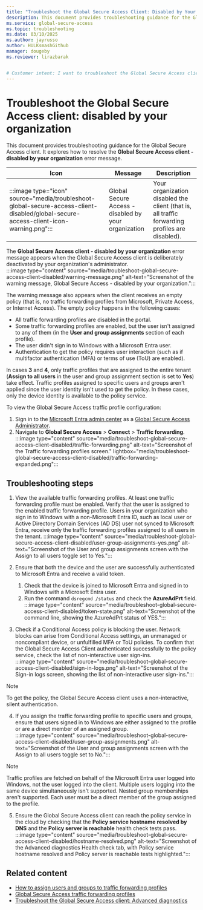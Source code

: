 ```yaml
---
title: "Troubleshoot the Global Secure Access Client: Disabled by Your Organization"
description: This document provides troubleshooting guidance for the Global Secure Access client when it shows the "disabled by your organization" error message.
ms.service: global-secure-access
ms.topic: troubleshooting
ms.date: 03/10/2025
ms.author: jayrusso
author: HULKsmashGithub
manager: dougeby
ms.reviewer: lirazbarak


# Customer intent: I want to troubleshoot the Global Secure Access client when I see the "disabled by your organization" error message.
---
```

# Troubleshoot the Global Secure Access client: disabled by your organization
This document provides troubleshooting guidance for the Global Secure Access client. It explores how to resolve the **Global Secure Access client - disabled by your organization** error message.   

|Icon    |Message    |Description    |
|---------|---------|---------|
|:::image type="icon" source="media/troubleshoot-global-secure-access-client-disabled/global-secure-access-client-icon-warning.png":::	|Global Secure Access - disabled by your organization	|Your organization disabled the client (that is, all traffic forwarding profiles are disabled).    |

The **Global Secure Access client - disabled by your organization** error message appears when the Global Secure Access client is deliberately deactivated by your organization's administrator.   
:::image type="content" source="media/troubleshoot-global-secure-access-client-disabled/warning-message.png" alt-text="Screenshot of the warning message, Global Secure Access - disabled by your organization.":::

The warning message also appears when the client receives an empty policy (that is, no traffic forwarding profiles from Microsoft, Private Access, or Internet Access).
The empty policy happens in the following cases:     
- All traffic forwarding profiles are disabled in the portal. 
- Some traffic forwarding profiles are enabled, but the user isn't assigned to any of them (in the **User and group assignments** section of each profile). 
- The user didn't sign in to Windows with a Microsoft Entra user. 
- Authentication to get the policy requires user interaction (such as if multifactor authentication (MFA) or terms of use (ToU) are enabled).    

In cases **3** and **4**, only traffic profiles that are assigned to the entire tenant (**Assign to all users** in the user and group assignment section is set to **Yes**) take effect. Traffic profiles assigned to specific users and groups aren't applied since the user identity isn't used to get the policy. In these cases, only the device identity is available to the policy service.   

To view the Global Secure Access traffic profile configuration:
1. Sign in to the [Microsoft Entra admin center](https://entra.microsoft.com) as a [Global Secure Access Administrator](/azure/active-directory/roles/permissions-reference#global-secure-access-administrator).
1. Navigate to **Global Secure Access** > **Connect** > **Traffic forwarding**.   
:::image type="content" source="media/troubleshoot-global-secure-access-client-disabled/traffic-forwarding.png" alt-text="Screenshot of the Traffic forwarding profiles screen." lightbox="media/troubleshoot-global-secure-access-client-disabled/traffic-forwarding-expanded.png":::

## Troubleshooting steps    
1. View the available traffic forwarding profiles. At least one traffic forwarding profile must be enabled. Verify that the user is assigned to the enabled traffic forwarding profile. Users in your organization who sign in to Windows with a non-Microsoft Entra ID, such as local user or Active Directory Domain Services (AD DS) user not synced to Microsoft Entra, receive only the traffic forwarding profiles assigned to all users in the tenant.
:::image type="content" source="media/troubleshoot-global-secure-access-client-disabled/user-group-assignments-yes.png" alt-text="Screenshot of the User and group assignments screen with the Assign to all users toggle set to Yes."::: 

1. Ensure that both the device and the user are successfully authenticated to Microsoft Entra and receive a valid token. 
    1. Check that the device is joined to Microsoft Entra and signed in to Windows with a Microsoft Entra user. 
    1. Run the command `dsregcmd /status` and check the **AzureAdPrt** field.   
:::image type="content" source="media/troubleshoot-global-secure-access-client-disabled/token-state.png" alt-text="Screenshot of the command line, showing the AzureAdPrt status of YES.":::

1. Check if a Conditional Access policy is blocking the user. Network blocks can arise from Conditional Access settings, an unmanaged or noncompliant device, or unfulfilled MFA or ToU policies. To confirm that the Global Secure Access Client authenticated successfully to the policy service, check the list of non-interactive user sign-ins.   
:::image type="content" source="media/troubleshoot-global-secure-access-client-disabled/sign-in-logs.png" alt-text="Screenshot of the Sign-in logs screen, showing the list of non-interactive user sign-ins.":::

> [!NOTE]
> To get the policy, the Global Secure Access client uses a non-interactive, silent authentication. 

4. If you assign the traffic forwarding profile to specific users and groups, ensure that users signed in to Windows are either assigned to the profile or are a direct member of an assigned group.   
:::image type="content" source="media/troubleshoot-global-secure-access-client-disabled/user-group-assignments.png" alt-text="Screenshot of the User and group assignments screen with the Assign to all users toggle set to No.":::

> [!NOTE]
> Traffic profiles are fetched on behalf of the Microsoft Entra user logged into Windows, not the user logged into the client. Multiple users logging into the same device simultaneously isn't supported. Nested group memberships aren't supported. Each user must be a direct member of the group assigned to the profile. 

5. Ensure the Global Secure Access client can reach the policy service in the cloud by checking that the **Policy service hostname resolved by DNS** and the **Policy server is reachable** health check tests pass.
:::image type="content" source="media/troubleshoot-global-secure-access-client-disabled/hostname-resolved.png" alt-text="Screenshot of the Advanced diagnostics Health check tab, with Policy service hostname resolved and Policy server is reachable tests highlighted.":::  

## Related content
- [How to assign users and groups to traffic forwarding profiles](how-to-manage-users-groups-assignment.md)   
- [Global Secure Access traffic forwarding profiles](concept-traffic-forwarding.md)   
- [Troubleshoot the Global Secure Access client: Advanced diagnostics](troubleshoot-global-secure-access-client-advanced-diagnostics.md)   
